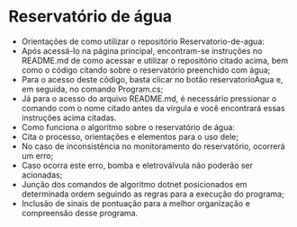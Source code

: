 # Reservatório de água

- Orientações de como utilizar o repositório Reservatorio-de-agua: 
- Após acessá-lo na página principal, encontram-se instruções no README.md de como acessar e utilizar o repositório citado acima, bem como o código citando sobre o reservatório preenchido com água;
- Para o acesso deste código, basta clicar no botão reservatorioAgua e, em seguida, no comando Program.cs; 
- Já para o acesso do arquivo README.md, é necessário pressionar o comando com o nome citado antes da vírgula e você encontrará essas instruções acima citadas. 
- Como funciona o algoritmo sobre o reservatório de água:
- Cita o processo, orientações e elementos para o uso dele;
- No caso de inconsistência	no monitoramento do reservatório, ocorrerá um erro;
- Caso ocorra este erro, bomba e eletroválvula não poderão ser acionadas;
- Junção dos comandos de algoritmo dotnet posicionados em determinada ordem seguindo as regras para a execução do programa;
- Inclusão de sinais de pontuação para a melhor organização e compreensão desse programa.												 

